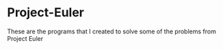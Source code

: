 # Project-Euler
These are the programs that I created to solve some of the problems from Project Euler

